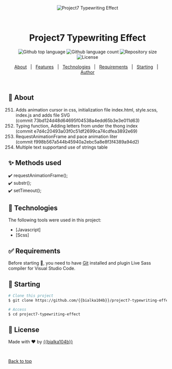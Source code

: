 <div align="center" id="top"> 
  <img src="./.github/app.gif" alt="Project7 Typewriting Effect" />

&#xa0;

  <!-- <a href="https://project7typewritingeffect.netlify.app">Demo</a> -->
</div>

<h1 align="center">Project7 Typewriting Effect</h1>

<p align="center">
  <img alt="Github top language" src="https://img.shields.io/github/languages/top/{{bialka104b}}/project7-typewriting-effect?color=56BEB8">

  <img alt="Github language count" src="https://img.shields.io/github/languages/count/{{bialka104b}}/project7-typewriting-effect?color=56BEB8">

  <img alt="Repository size" src="https://img.shields.io/github/repo-size/{{bialka104b}}/project7-typewriting-effect?color=56BEB8">

  <img alt="License" src="https://img.shields.io/github/license/{{bialka104b}}/project7-typewriting-effect?color=56BEB8">

</p>

<!-- Status -->

<!-- <h4 align="center">
	🚧  Project7 Typewriting Effect 🚀 Under construction...  🚧
</h4>

<hr> -->

<p align="center">
  <a href="#dart-about">About</a> &#xa0; | &#xa0; 
  <a href="#sparkles-features">Features</a> &#xa0; | &#xa0;
  <a href="#rocket-technologies">Technologies</a> &#xa0; | &#xa0;
  <a href="#white_check_mark-requirements">Requirements</a> &#xa0; | &#xa0;
  <a href="#checkered_flag-starting">Starting</a> &#xa0; | &#xa0;
  <!-- <a href="#memo-license">License</a> &#xa0; | &#xa0; -->
  <a href="https://github.com/{{bialka104b}}" target="_blank">Author</a>
</p>

<br>

## :dart: About

<ol start=251>
  <li>Adds animation cursor in css, initialization file index.html, style.scss, index.js and adds file SVG<br>
  <span>(commit 73bd124d48d64695f04538a4edd65b3e3e011d63)</span>
  </li>

  <li> Typing function, Adding letters from under the thong index<br>
  <span>(commit e7d4c20493a03f0c51df2699ca74cdfea3892e69)</span>
  </li>
  <li>RequestAnimationFrame and pace animation liter<br>
  <span>(commit f998b567a544b45940a2ebc5a8e8f3f4389a94d2)</span>
  </li>

  <li>Multiple text supportand use of strings table<br>
  <span></span>
  </li>
</ol>

## :sparkles: Methods used

:heavy_check_mark: requestAnimationFrame();\
:heavy_check_mark: substr();\
:heavy_check_mark: setTimeout();

## :rocket: Technologies

The following tools were used in this project:

- [Javascript]
- [Scss]
<!-- - [Node.js](https://nodejs.org/en/) -->

## :white_check_mark: Requirements

Before starting :checkered_flag:, you need to have [Git](https://git-scm.com) installed and plugin Live Sass compiler for Visual Studio Code.

## :checkered_flag: Starting

```bash
# Clone this project
$ git clone https://github.com/{{bialka104b}}/project7-typewriting-effect

# Access
$ cd project7-typewriting-effect

```

## :memo: License

Made with :heart: by <a href="https://github.com/bialka104b" target="_blank">{{bialka104b}}</a>

&#xa0;

<a href="#top">Back to top</a>

